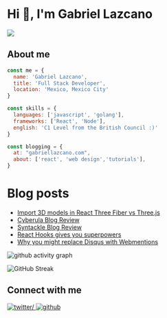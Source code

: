 # Hi 👋, I'm Gabriel Lazcano
<img src="https://komarev.com/ghpvc/?username=datsgabs&label=Profile%20views&color=161B22&style=flat" />

## About me

```js
const me = {
  name: 'Gabriel Lazcano',
  title: 'Full Stack Developer',
  location: 'Mexico, Mexico City'
}

const skills = {
  languages: ['javascript', 'golang'],
  frameworks: ['React', 'Node'],
  english: 'C1 Level from the British Council :)'
}

const blogging = {
  at: "gabriellazcano.com",
  about: ['react', 'web design','tutorials'],
}
```
# Blog posts
<!-- BLOG-POST-LIST:START -->
- [Import 3D models in React Three Fiber vs Three.js](https://gabriellazcano.com/blog/import-3d-model-react-three-fiber-vs-three-js-/)
- [Cyberula Blog Review](https://gabriellazcano.com/blog/cyberula-blog-review/)
- [Syntackle Blog Review](https://gabriellazcano.com/blog/syntackle-blog-review/)
- [React Hooks gives you superpowers](https://gabriellazcano.com/blog/react-hooks-give-you-superpowers/)
- [Why you might replace Disqus with Webmentions](https://gabriellazcano.com/blog/why-you-might-replace-disqus-with-webmentions/)
<!-- BLOG-POST-LIST:END -->

![github activity graph](https://activity-graph.herokuapp.com/graph?username=datsgabs&theme=react-dark)

![GitHub Streak](https://github-readme-streak-stats.herokuapp.com/?user=DatsGabs&theme=tokyonight_duo)

## Connect with me  

<a href="https://twitter.com/DatsGabs" target="_blank">
<img src="https://img.shields.io/badge/twitter-%231DA1F2.svg?&style=for-the-badge&logo=twitter&logoColor=white" alt=twitter/>
</a>

<a href="https://github.com/DatsGabs" target="_blank">
<img src="https://img.shields.io/badge/github-696969.svg?&style=for-the-badge&logo=github&logoColor=white" alt=github />
</a>
